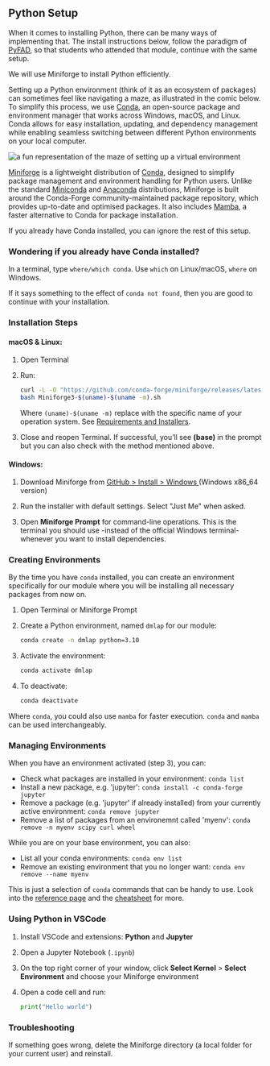 ## **Python Setup**

When it comes to installing Python, there can be many ways of implementing that. The install instructions below, follow the paradigm of [PyFAD](https://github.com/colormotor/PyFAD/blob/main/docs/conda_installation.ipynb), so that students who attended that module, continue with the same setup. 

We will use Miniforge to install Python efficiently. 

Setting up a Python environment (think of it as an ecosystem of packages) can sometimes feel like navigating a maze, as illustrated in the comic below. To simplify this process, we use [Conda](https://docs.conda.io/projects/conda/en/latest/), an open-source package and environment manager that works across Windows, macOS, and Linux. Conda allows for easy installation, updating, and dependency management while enabling seamless switching between different Python environments on your local computer.

![a fun representation of the maze of setting up a virtual environment](https://imgs.xkcd.com/comics/python_environment.png)

[Miniforge](https://github.com/conda-forge/miniforge) is a lightweight distribution of [Conda](https://docs.conda.io/projects/conda/en/latest/), designed to simplify package management and environment handling for Python users. Unlike the standard [Miniconda](https://docs.conda.io/en/latest/miniconda.html) and [Anaconda](https://www.anaconda.com/) distributions, Miniforge is built around the Conda-Forge community-maintained package repository, which provides up-to-date and optimised packages. It also includes [Mamba](https://mamba.readthedocs.io/en/latest/installation/mamba-installation.html), a faster alternative to Conda for package installation.

If you already have Conda installed, you can ignore the rest of this setup.

### Wondering if you already have Conda installed?

In a terminal, type `where/which conda`. Use `which` on Linux/macOS, `where` on Windows.

If it says something to the effect of ``conda not found``, then you are good to continue with your installation.

### **Installation Steps**

#### **macOS & Linux:**

1. Open Terminal

2. Run:
   ```bash
   curl -L -O "https://github.com/conda-forge/miniforge/releases/latest/download/Miniforge3-$(uname)-$(uname -m).sh"
   bash Miniforge3-$(uname)-$(uname -m).sh
   ```
   Where ``(uname)-$(uname -m)`` replace with the specific name of your operation system. See [Requirements and Installers](https://github.com/conda-forge/miniforge).

3. Close and reopen Terminal. If successful, you’ll see **(base)** in the prompt but you can also check with the method mentioned above.

#### **Windows:**

1. Download Miniforge from [GitHub > Install > Windows ](https://github.com/conda-forge/miniforge) (Windows x86_64 version)

2. Run the installer with default settings. Select "Just Me" when asked.

3. Open **Miniforge Prompt** for command-line operations. This is the terminal you should use -instead of the official Windows terminal- whenever you want to install dependencies.

### **Creating Environments**

By the time you have ``conda`` installed, you can create an environment specifically for our module where you will be installing all necessary packages from now on.

1. Open Terminal or Miniforge Prompt

2. Create a Python environment, named ``dmlap`` for our module:
   ```bash
   conda create -n dmlap python=3.10
   ```
3. Activate the environment:
   ```bash
   conda activate dmlap
   ```
4. To deactivate:
   ```bash
   conda deactivate
   ```
Where ``conda``, you could also use ``mamba`` for faster execution. ``conda`` and ``mamba`` can be used interchangeably.

### **Managing Environments**

When you have an environment activated (step 3), you can:

- Check what packages are installed in your environment: ```conda list```
- Install a new package, e.g. 'jupyter': ```conda install -c conda-forge jupyter```
- Remove a package (e.g. 'jupyter' if already installed) from your currently active environment: ```conda remove jupyter```
- Remove a list of packages from an environemnt called 'myenv': ```conda remove -n myenv scipy curl wheel```

While you are on your base environment, you can also: 
- List all your conda environments: ```conda env list```
- Remove an existing environment that you no longer want: ```conda env remove --name myenv```

This is just a selection of ``conda`` commands that can be handy to use. Look into the [reference page](https://docs.conda.io/projects/conda/en/latest/user-guide/getting-started.html) and the [cheatsheet](https://docs.conda.io/projects/conda/en/latest/user-guide/cheatsheet.html) for more.

### **Using Python in VSCode**

1. Install VSCode and extensions: **Python** and **Jupyter**

2. Open a Jupyter Notebook (`.ipynb`)

3. On the top right corner of your window, click **Select Kernel** > **Select Environment** and choose your Miniforge environment

4. Open a code cell and run:
   ```python
   print("Hello world")
   ```

### **Troubleshooting**

If something goes wrong, delete the Miniforge directory (a local folder for your current user) and reinstall.

